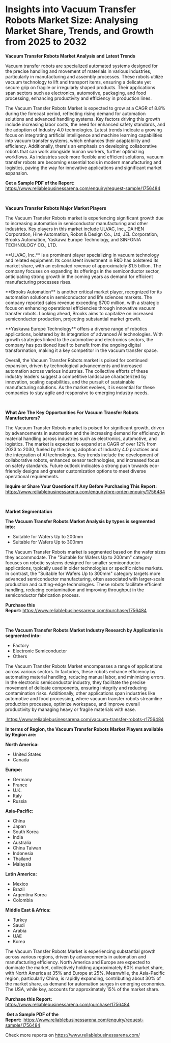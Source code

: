 <p><h1>Insights into Vacuum Transfer Robots Market Size: Analysing Market Share, Trends, and Growth from 2025 to 2032</h1></p><p><strong>Vacuum Transfer Robots Market Analysis and Latest Trends</strong></p>
<p><p>Vacuum transfer robots are specialized automated systems designed for the precise handling and movement of materials in various industries, particularly in manufacturing and assembly processes. These robots utilize vacuum technology to lift and transport items, ensuring a delicate yet secure grip on fragile or irregularly shaped products. Their applications span sectors such as electronics, automotive, packaging, and food processing, enhancing productivity and efficiency in production lines.</p><p>The Vacuum Transfer Robots Market is expected to grow at a CAGR of 8.8% during the forecast period, reflecting rising demand for automation solutions and advanced handling systems. Key factors driving this growth include increasing labor costs, the need for enhanced safety standards, and the adoption of Industry 4.0 technologies. Latest trends indicate a growing focus on integrating artificial intelligence and machine learning capabilities into vacuum transfer systems, which enhances their adaptability and efficiency. Additionally, there's an emphasis on developing collaborative robots that can work alongside human workers, further optimizing workflows. As industries seek more flexible and efficient solutions, vacuum transfer robots are becoming essential tools in modern manufacturing and logistics, paving the way for innovative applications and significant market expansion.</p></p>
<p><strong>Get a Sample PDF of the Report:&nbsp;</strong> <a href="https://www.reliablebusinessarena.com/enquiry/request-sample/1756484?utm_campaign=2182&utm_medium=2&utm_source=Github&utm_content=ia&utm_term=06042025&utm_id=vacuum-transfer-robots">https://www.reliablebusinessarena.com/enquiry/request-sample/1756484</a></p>
<p>&nbsp;</p>
<p><strong>Vacuum Transfer Robots Major Market Players</strong></p>
<p><p>The Vacuum Transfer Robots market is experiencing significant growth due to increasing automation in semiconductor manufacturing and other industries. Key players in this market include ULVAC, Inc., DAIHEN Corporation, Hine Automation, Robot & Design Co., Ltd, JEL Corporation, Brooks Automation, Yaskawa Europe Technology, and SINFONIA TECHNOLOGY CO., LTD.</p><p>**ULVAC, Inc.** is a prominent player specializing in vacuum technology and related equipment. Its consistent investment in R&D has bolstered its market share, with an estimated revenue of approximately $1.5 billion. The company focuses on expanding its offerings in the semiconductor sector, anticipating strong growth in the coming years as demand for efficient manufacturing processes rises.</p><p>**Brooks Automation** is another critical market player, recognized for its automation solutions in semiconductor and life sciences markets. The company reported sales revenue exceeding $700 million, with a strategic focus on enhancing operational efficiencies through innovative vacuum transfer robots. Looking ahead, Brooks aims to capitalize on increased semiconductor production, projecting substantial market growth.</p><p>**Yaskawa Europe Technology** offers a diverse range of robotics applications, bolstered by its integration of advanced AI technologies. With growth strategies linked to the automotive and electronics sectors, the company has positioned itself to benefit from the ongoing digital transformation, making it a key competitor in the vacuum transfer space.</p><p>Overall, the Vacuum Transfer Robots market is poised for continued expansion, driven by technological advancements and increased automation across various industries. The collective efforts of these industry leaders suggest a competitive landscape characterized by innovation, scaling capabilities, and the pursuit of sustainable manufacturing solutions. As the market evolves, it is essential for these companies to stay agile and responsive to emerging industry needs.</p></p>
<p>&nbsp;</p>
<p><strong>What Are The Key Opportunities For Vacuum Transfer Robots Manufacturers?</strong></p>
<p><p>The Vacuum Transfer Robots market is poised for significant growth, driven by advancements in automation and the increasing demand for efficiency in material handling across industries such as electronics, automotive, and logistics. The market is expected to expand at a CAGR of over 12% from 2023 to 2030, fueled by the rising adoption of Industry 4.0 practices and the integration of AI technologies. Key trends include the development of collaborative robots, enhanced sensor technologies, and increased focus on safety standards. Future outlook indicates a strong push towards eco-friendly designs and greater customization options to meet diverse operational requirements.</p></p>
<p><strong>Inquire or Share Your Questions If Any Before Purchasing This Report:</strong> <a href="https://www.reliablebusinessarena.com/enquiry/pre-order-enquiry/1756484?utm_campaign=2182&utm_medium=2&utm_source=Github&utm_content=ia&utm_term=06042025&utm_id=vacuum-transfer-robots">https://www.reliablebusinessarena.com/enquiry/pre-order-enquiry/1756484</a></p>
<p>&nbsp;</p>
<p><strong>Market Segmentation</strong></p>
<p><strong>The Vacuum Transfer Robots Market Analysis by types is segmented into:</strong></p>
<p><ul><li>Suitable for Wafers Up to 200mm</li><li>Suitable for Wafers Up to 300mm</li></ul></p>
<p><p>The Vacuum Transfer Robots market is segmented based on the wafer sizes they accommodate. The "Suitable for Wafers Up to 200mm" category focuses on robotic systems designed for smaller semiconductor applications, typically used in older technologies or specific niche markets. In contrast, the "Suitable for Wafers Up to 300mm" category targets more advanced semiconductor manufacturing, often associated with larger-scale production and cutting-edge technologies. These robots facilitate efficient handling, reducing contamination and improving throughput in the semiconductor fabrication process.</p></p>
<p><strong>Purchase this Report:&nbsp;</strong><a href="https://www.reliablebusinessarena.com/purchase/1756484?utm_campaign=2182&utm_medium=2&utm_source=Github&utm_content=ia&utm_term=06042025&utm_id=vacuum-transfer-robots">https://www.reliablebusinessarena.com/purchase/1756484</a></p>
<p>&nbsp;</p>
<p><strong>The Vacuum Transfer Robots Market Industry Research by Application is segmented into:</strong></p>
<p><ul><li>Factory</li><li>Electronic Semiconductor</li><li>Others</li></ul></p>
<p><p>The Vacuum Transfer Robots Market encompasses a range of applications across various sectors. In factories, these robots enhance efficiency by automating material handling, reducing manual labor, and minimizing errors. In the electronic semiconductor industry, they facilitate the precise movement of delicate components, ensuring integrity and reducing contamination risks. Additionally, other applications span industries like automotive and food processing, where vacuum transfer robots streamline production processes, optimize workspace, and improve overall productivity by managing heavy or fragile materials with ease.</p></p>
<p><a href="https://www.reliablebusinessarena.com/vacuum-transfer-robots-r1756484?utm_campaign=2182&utm_medium=2&utm_source=Github&utm_content=ia&utm_term=06042025&utm_id=vacuum-transfer-robots">&nbsp;https://www.reliablebusinessarena.com/vacuum-transfer-robots-r1756484</a></p>
<p><strong>In terms of Region, the Vacuum Transfer Robots Market Players available by Region are:</strong></p>
<p>
    <p> <strong> North America: </strong>
        <ul>
            <li>United States</li>
            <li>Canada</li>
        </ul>
        </p> 
    <p> <strong> Europe: </strong>
        <ul>
            <li>Germany</li>
            <li>France</li>
            <li>U.K.</li>
            <li>Italy</li>
            <li>Russia</li>
        </ul>
        </p> 
    <p> <strong> Asia-Pacific: </strong>
        <ul>
            <li>China</li>
            <li>Japan</li>
            <li>South Korea</li>
            <li>India</li>
            <li>Australia</li>
            <li>China Taiwan</li>
            <li>Indonesia</li>
            <li>Thailand</li>
            <li>Malaysia</li>
        </ul>
        </p> 
    <p> <strong> Latin America: </strong>
        <ul>
            <li>Mexico</li>
            <li>Brazil</li>
            <li>Argentina Korea</li>
            <li>Colombia</li>
        </ul>
        </p> 
    <p> <strong> Middle East & Africa: </strong>
        <ul>
            <li>Turkey</li>
            <li>Saudi</li>
            <li>Arabia</li>
            <li>UAE</li>
            <li>Korea</li>
        </ul>
    </p>
    </p>
<p><p>The Vacuum Transfer Robots Market is experiencing substantial growth across various regions, driven by advancements in automation and manufacturing efficiency. North America and Europe are expected to dominate the market, collectively holding approximately 60% market share, with North America at 35% and Europe at 25%. Meanwhile, the Asia-Pacific region, particularly China, is rapidly expanding, contributing about 30% of the market share, as demand for automation surges in emerging economies. The USA, while key, accounts for approximately 15% of the market share.</p></p>
<p><strong>Purchase this Report: </strong><a href="https://www.reliablebusinessarena.com/purchase/1756484?utm_campaign=2182&utm_medium=2&utm_source=Github&utm_content=ia&utm_term=06042025&utm_id=vacuum-transfer-robots">https://www.reliablebusinessarena.com/purchase/1756484</a></p>
<p>&nbsp;<strong>Get a Sample PDF of the Report:&nbsp;&nbsp;</strong><a href="https://www.reliablebusinessarena.com/enquiry/request-sample/1756484?utm_campaign=2182&utm_medium=2&utm_source=Github&utm_content=ia&utm_term=06042025&utm_id=vacuum-transfer-robots">https://www.reliablebusinessarena.com/enquiry/request-sample/1756484</a></p>
<p><strong></strong></p>
<p>Check more reports on <a href="https://www.reliablebusinessarena.com/?utm_campaign=2182&utm_medium=2&utm_source=Github&utm_content=ia&utm_term=06042025&utm_id=vacuum-transfer-robots">https://www.reliablebusinessarena.com/</a></p>